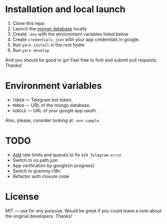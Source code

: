 # Installation and local launch

1. Clone this repo
2. Launch the [mongo database](https://www.mongodb.com/) locally
3. Create `.env` with the environment variables listed below
4. Create `credentials.json` with your app credentials in google.
5. Run `yarn install` in the root folder
6. Run `yarn develop`

And you should be good to go! Feel free to fork and submit pull requests. Thanks!

# Environment variables

-   `TOKEN` — Telegram bot token.
-   `MONGO` — URL of the mongo database.
-   `GOOGLE` — URL of your google app oauth.

Also, please, consider looking at `.env.sample`.

# TODO

-   [Add](https://telegra.ph/So-your-bot-is-rate-limited-01-26) rate limits and queues to fix `429 Telegram error`
-   Switch to os.path.join
-   App verification by google(in progress)
-   Switch to grammy-i18n
-   Refactor auth closure code

# License

MIT — use for any purpose. Would be great if you could leave a note about the original developers. Thanks!
